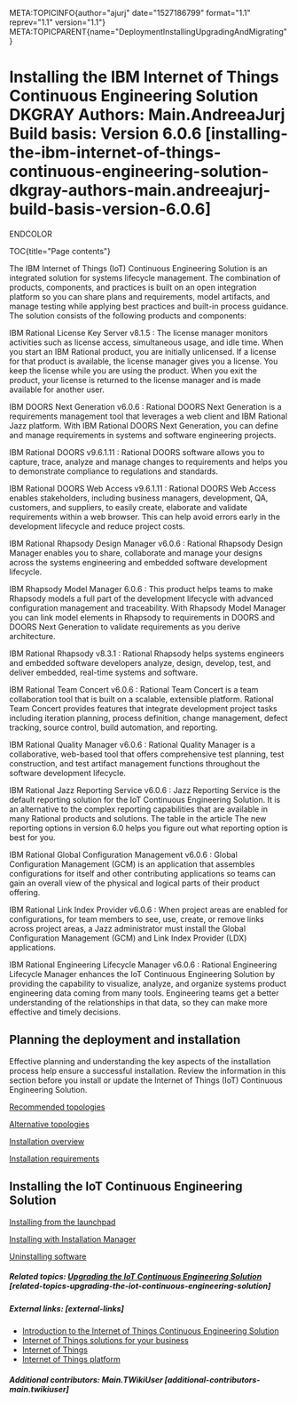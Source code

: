 META:TOPICINFO{author="ajurj" date="1527186799" format="1.1"
reprev="1.1" version="1.1"}
META:TOPICPARENT{name="DeploymentInstallingUpgradingAndMigrating"}

# Installing the IBM Internet of Things Continuous Engineering Solution DKGRAY Authors: Main.AndreeaJurj Build basis: Version 6.0.6 [installing-the-ibm-internet-of-things-continuous-engineering-solution-dkgray-authors-main.andreeajurj-build-basis-version-6.0.6]

ENDCOLOR

TOC{title="Page contents"}

The IBM Internet of Things (IoT) Continuous Engineering Solution is an
integrated solution for systems lifecycle management. The combination of
products, components, and practices is built on an open integration
platform so you can share plans and requirements, model artifacts, and
manage testing while applying best practices and built-in process
guidance. The solution consists of the following products and
components:

IBM Rational License Key Server v8.1.5
:   The license manager monitors activities such as license access,
    simultaneous usage, and idle time. When you start an IBM Rational
    product, you are initially unlicensed. If a license for that product
    is available, the license manager gives you a license. You keep the
    license while you are using the product. When you exit the product,
    your license is returned to the license manager and is made
    available for another user.

IBM DOORS Next Generation v6.0.6
:   Rational DOORS Next Generation is a requirements management tool
    that leverages a web client and IBM Rational Jazz platform. With IBM
    Rational DOORS Next Generation, you can define and manage
    requirements in systems and software engineering projects.

IBM Rational DOORS v9.6.1.11
:   Rational DOORS software allows you to capture, trace, analyze and
    manage changes to requirements and helps you to demonstrate
    compliance to regulations and standards.

IBM Rational DOORS Web Access v9.6.1.11
:   Rational DOORS Web Access enables stakeholders, including business
    managers, development, QA, customers, and suppliers, to easily
    create, elaborate and validate requirements within a web browser.
    This can help avoid errors early in the development lifecycle and
    reduce project costs.

IBM Rational Rhapsody Design Manager v6.0.6
:   Rational Rhapsody Design Manager enables you to share, collaborate
    and manage your designs across the systems engineering and embedded
    software development lifecycle.

IBM Rhapsody Model Manager 6.0.6
:   This product helps teams to make Rhapsody models a full part of the
    development lifecycle with advanced configuration management and
    traceability. With Rhapsody Model Manager you can link model
    elements in Rhapsody to requirements in DOORS and DOORS Next
    Generation to validate requirements as you derive architecture.

IBM Rational Rhapsody v8.3.1
:   Rational Rhapsody helps systems engineers and embedded software
    developers analyze, design, develop, test, and deliver embedded,
    real-time systems and software.

IBM Rational Team Concert v6.0.6
:   Rational Team Concert is a team collaboration tool that is built on
    a scalable, extensible platform. Rational Team Concert provides
    features that integrate development project tasks including
    iteration planning, process definition, change management, defect
    tracking, source control, build automation, and reporting.

IBM Rational Quality Manager v6.0.6
:   Rational Quality Manager is a collaborative, web-based tool that
    offers comprehensive test planning, test construction, and test
    artifact management functions throughout the software development
    lifecycle.

IBM Rational Jazz Reporting Service v6.0.6
:   Jazz Reporting Service is the default reporting solution for the IoT
    Continuous Engineering Solution. It is an alternative to the complex
    reporting capabilities that are available in many Rational products
    and solutions. The table in the article The new reporting options in
    version 6.0 helps you figure out what reporting option is best for
    you.

IBM Rational Global Configuration Management v6.0.6
:   Global Configuration Management (GCM) is an application that
    assembles configurations for itself and other contributing
    applications so teams can gain an overall view of the physical and
    logical parts of their product offering.

IBM Rational Link Index Provider v6.0.6
:   When project areas are enabled for configurations, for team members
    to see, use, create, or remove links across project areas, a Jazz
    administrator must install the Global Configuration Management (GCM)
    and Link Index Provider (LDX) applications.

IBM Rational Engineering Lifecycle Manager v6.0.6
:   Rational Engineering Lifecycle Manager enhances the IoT Continuous
    Engineering Solution by providing the capability to visualize,
    analyze, and organize systems product engineering data coming from
    many tools. Engineering teams get a better understanding of the
    relationships in that data, so they can make more effective and
    timely decisions.

## Planning the deployment and installation

Effective planning and understanding the key aspects of the installation
process help ensure a successful installation. Review the information in
this section before you install or update the Internet of Things (IoT)
Continuous Engineering Solution.

[Recommended topologies](StandardTopologiesOverview)

[Alternative topologies](AlternativeALMDeploymentTopologies6)

[Installation
overview](IoTContinuousEngineeringSolutionInstallationRoadmap606)

[Installation
requirements](IoTContinuousEngineeringSolutionInstallationRequirements606)

## Installing the IoT Continuous Engineering Solution

[Installing from the
launchpad](IoTContinuousEngineeringSolutionInstallWizard606)

[Installing with Installation
Manager](IoTContinuousEngineeringSolutionInstallingApplications606)

[Uninstalling
software](http://www-01.ibm.com/support/knowledgecenter/SSYMRC_6.0.6/com.ibm.jazz.install.doc/topics/t_uninstall_product_jts.html)

##### Related topics: [Upgrading the IoT Continuous Engineering Solution](IoTContinuousEngineeringSolutionUpgrading606) [related-topics-upgrading-the-iot-continuous-engineering-solution]

##### External links: [external-links]

-   [Introduction to the Internet of Things Continuous Engineering
    Solution](http://www.ibm.com/support/knowledgecenter/SSYMRC_6.0.6/com.ibm.help.common.jazz.calm.doc/topics/c_sse_over.html)
-   [Internet of Things solutions for your
    business](https://www.ibm.com/internet-of-things/business-solutions)
-   [Internet of Things](https://www.ibm.com/internet-of-things)
-   [Internet of Things platform](https://developer.ibm.com/iotplatform)

##### Additional contributors: Main.TWikiUser [additional-contributors-main.twikiuser]

